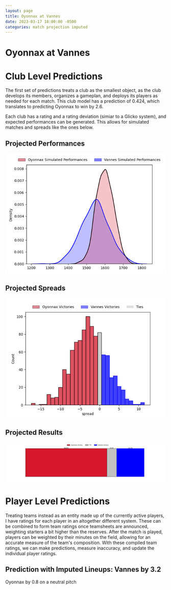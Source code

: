 ```yaml
---  
layout: page  
title: Oyonnax at Vannes  
date: 2023-03-17 18:00:00 -0500  
categories: match projection imputed  
---
```

# Oyonnax at Vannes

# Club Level Predictions


The first set of predictions treats a club as the smallest object, as the club develops its members, organizes a gameplan, and deploys its players as needed for each match. This club model has a prediction of 0.424, which translates to predicting Oyonnax to win by 2.6.

Each club has a rating and a rating deviation (simiar to a Glicko system), and expected performances can be generated. This allows for simulated matches and spreads like the ones below.
## Projected Performances


![Projected Performances](plots/performances_2023-03-17-Vannes-Oyonnax.png)
## Projected Spreads


![Projected Spreads](plots/spreads_2023-03-17-Vannes-Oyonnax.png)
## Projected Results


![Projected Results](plots/resultbar_2023-03-17-Vannes-Oyonnax.png)
# Player Level Predictions


Treating teams instead as an entity made up of the currently active players, I have ratings for each player in an altogether different system. These can be combined to form team ratings once teamsheets are announced, weighting starters a bit higher than the reserves. After the match is played, players can be weighted by their minutes on the field, allowing for an accurate measure of the team's composition. With these compiled team ratings, we can make predictions, measure inaccuracy, and update the individual player ratings.
## Prediction with Imputed Lineups: Vannes by 3.2


Oyonnax by 0.8 on a neutral pitch

